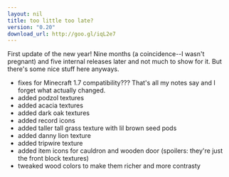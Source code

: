 ```yaml
---
layout: nil
title: too little too late?
version: "0.20"
download_url: http://goo.gl/iqL2e7
---
```


First update of the new year! Nine months (a coincidence--I wasn't pregnant) and five internal releases later and not much to show for it. But there's some nice stuff here anyways.

* fixes for Minecraft 1.7 compatibility??? That's all my notes say and I forget what actually changed.
* added podzol textures
* added acacia textures
* added dark oak textures
* added record icons
* added taller tall grass texture with lil brown seed pods
* added danny lion texture
* added tripwire texture
* added item icons for cauldron and wooden door (spoilers: they're just the front block textures)
* tweaked wood colors to make them richer and more contrasty
